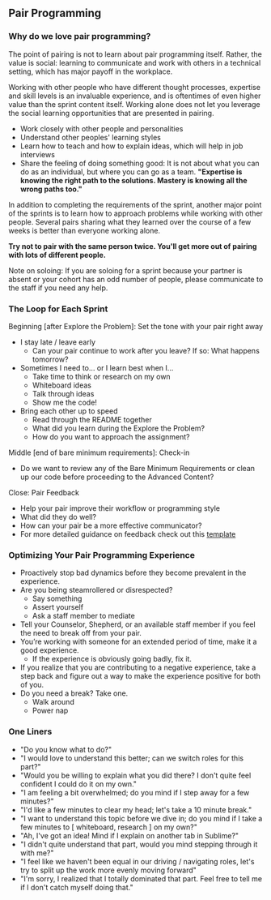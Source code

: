 ## Pair Programming

### Why do we love pair programming?

The point of pairing is not to learn about pair programming itself. Rather, the value is social: learning to communicate and work with others in a technical setting, which has major payoff in the workplace.

Working with other people who have different thought processes, expertise and skill levels is an invaluable experience, and is oftentimes of even higher value than the sprint content itself. Working alone does not let you leverage the social learning opportunities that are presented in pairing.
* Work closely with other people and personalities
* Understand other peoples' learning styles
* Learn how to teach and how to explain ideas, which will help in job interviews
* Share the feeling of doing something good: It is not about what you can do as an individual, but where you can go as a team.
**"Expertise is knowing the right path to the solutions. Mastery is knowing all the wrong paths too."**

In addition to completing the requirements of the sprint, another major point of the sprints is to learn how to approach problems while working with other people. Several pairs sharing what they learned over the course of a few weeks is better than everyone working alone.

**Try not to pair with the same person twice. You'll get more out of pairing with lots of different people.**

Note on soloing: If you are soloing for a sprint because your partner is absent or your cohort has an odd number of people, please communicate to the staff if you need any help.

### The Loop for Each Sprint

Beginning [after Explore the Problem]: Set the tone with your pair right away
  * I stay late / leave early
    * Can your pair continue to work after you leave? If so: What happens tomorrow?
  * Sometimes I need to… or I learn best when I…
    * Take time to think or research on my own
    * Whiteboard ideas
    * Talk through ideas
    * Show me the code!
* Bring each other up to speed
  * Read through the README together
  * What did you learn during the Explore the Problem?
  * How do you want to approach the assignment?

Middle [end of bare minimum requirements]: Check-in
  * Do we want to review any of the Bare Minimum Requirements or clean up our code before proceeding to the Advanced Content?

Close: Pair Feedback
  * Help your pair improve their workflow or programming style
  * What did they do well?
  * How can your pair be a more effective communicator?
  * For more detailed guidance on feedback check out this [template](https://docs.google.com/document/d/1hy9ia2Zk_WQ0LZRZeVNjTCuSpzo3p9DinNiORwkki24/edit?usp=sharing)


### Optimizing Your Pair Programming Experience

* Proactively stop bad dynamics before they become prevalent in the experience.
* Are you being steamrollered or disrespected?
  * Say something
  * Assert yourself
  * Ask a staff member to mediate
* Tell your Counselor, Shepherd, or an available staff member if you feel the need to break off from your pair.
* You’re working with someone for an extended period of time, make it a good experience.
  * If the experience is obviously going badly, fix it.
* If you realize that you are contributing to a negative experience, take a step back and figure out a way to make the experience positive for both of you.
* Do you need a break? Take one.
  * Walk around
  * Power nap


### One Liners
* "Do you know what to do?"
* "I would love to understand this better; can we switch roles for this part?"
* "Would you be willing to explain what you did there? I don't quite feel confident I could do it on my own."
* "I am feeling a bit overwhelmed; do you mind if I step away for a few minutes?"
* "I'd like a few minutes to clear my head; let's take a 10 minute break."
* "I want to understand this topic before we dive in; do you mind if I take a few minutes to [ whiteboard, research ] on my own?"
* "Ah, I've got an idea! Mind if I explain on another tab in Sublime?"
* "I didn't quite understand that part, would you mind stepping through it with me?"
* "I feel like we haven't been equal in our driving / navigating roles, let's try to split up the work more evenly moving forward"
* "I'm sorry, I realized that I totally dominated that part. Feel free to tell me if I don't catch myself doing that."
